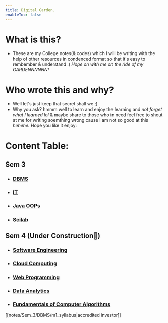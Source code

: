 ```yaml
---
title: Digital Garden.
enableToc: false
---
```


# What is this?
- These are my College notes(& codes) which I will be writing with the help of other resources in condenced format so that it's easy to rembember & understand :) _Hope on with me on the ride of my GARDENNNNNN!_

# Who wrote this and why?
- Well let's just keep that secret shall we ;)
- Why you ask? hmmm well to learn and enjoy the learning and _not forget what I learned lol_ & maybe share to those who in need feel free to shout at me for writing soemthing wrong cause I am not so good at this *hehehe.* Hope you like it enjoy:

# Content Table:

## Sem 3
- ### [DBMS](/tree/hugo/content/notes/Sem_3/DBMS/Classes_Notes/m1_syllabus)
- ### [IT](/tree/hugo/content/notes/Sem_3/IT/IT_Index)
- ### [Java OOPs](/tree/hugo/content/notes/Sem_3/Java_OOPs/Java_Index)
- ### [Scilab](/tree/hugo/content/notes/Sem_3/Scilab/Scilab_Index)

## Sem 4 (Under Construction🚧)
- ### [Software Engineering](/tree/hugo/content/notes/Sem_4/Software_Engineering/Classes_Notes/Module_1/m1_syllabus)
- ### [Cloud Computing](/tree/hugo/content/notes/Sem_4/Cloud_Computing/Classes_Notes/Module_1/m1_syllabus)
- ### [Web Programming](/tree/hugo/content/notes/Sem_4/Web_Programming/Classes_Notes/Module_1/m1_syllabus)
- ### [Data Analytics](/tree/hugo/content/notes/Sem_4/Data_Analytics/Classes_Notes/Module_1/m1_syllabus)
- ### [Fundamentals of Computer Algorithms](/tree/hugo/content/notes/Sem_4/Fundamentals_of_Computer_Algorithms/Classes_Notes/Module_1/m1_syllabus)

[[notes/Sem_3/DBMS/m1_syllabus|accredited investor]]
